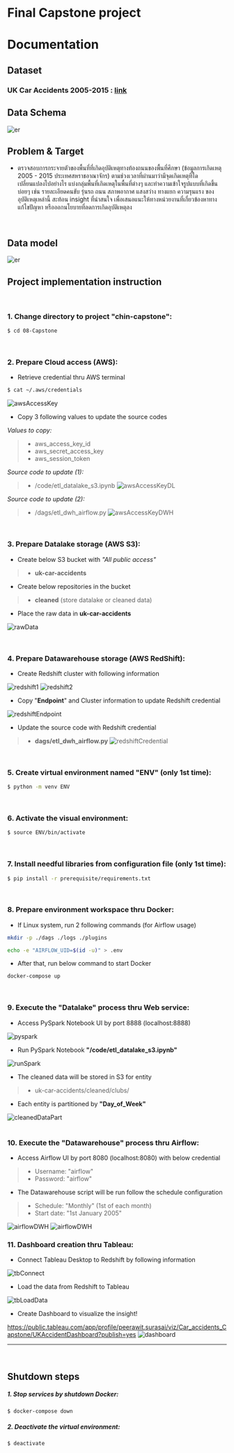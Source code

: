 # Final Capstone project

# Documentation

## Dataset

### UK Car Accidents 2005-2015 : [link](https://www.kaggle.com/datasets/silicon99/dft-accident-data?select=Casualties0515.csv)

## Data Schema

![er](https://github.com/psurasai/SWU-DS525/blob/main/08-Capstone/gallary/orginal_dm.jpeg)
<br>

## Problem & Target
- ตรวจสอบการกระจายตัวของพื้นที่ที่เกิดอุบัติเหตุทางท้องถนนของพื้นที่ศึกษา (ข้อมูลการเกิดเหตุ 2005 - 2015 ประเทศสหราชอาณาจักร) ตามช่วงเวลาที่ผ่านมาว่ามีจุดเกิดเหตุที่ใด เปลี่ยนแปลงไปอย่างไร แบ่งกลุ่มพื้นที่เกิดเหตุในพื้นที่ต่างๆ และทำความเข้าใจรูปแบบที่เกิดขึ้นบ่อยๆ เช่น รายละเอียดคนขับ รุ่นรถ ถนน สภาพอากาศ แสงสว่าง ทางแยก ความรุนแรง ของอุบัติเหตุเหล่านี้ สะท้อน insight ที่น่าสนใจ เพื่อเสนอแนะให้ทางหน่วยงานที่เกี่ยวข้องหาทางแก้ไขปัญหา หรือออกนโยบายที่ลดการเกิดอุบัติเหตุลง
<br>

## Data model

![er](https://github.com/psurasai/SWU-DS525/blob/main/08-Capstone/gallary/final_dm.jpeg)
<br>


## Project implementation instruction
<br>

### 1. Change directory to project **"chin-capstone"**:
```sh
$ cd 08-Capstone
```
<br>

### 2. Prepare Cloud access (AWS):
- Retrieve credential thru AWS terminal
```sh
$ cat ~/.aws/credentials
```
![awsAccessKey](https://github.com/psurasai/SWU-DS525/blob/main/08-Capstone/gallary/access.jpeg)

- Copy 3 following values to update the source codes<br>

*Values to copy:*
> - aws_access_key_id
> - aws_secret_access_key
> - aws_session_token

*Source code to update (1):*
> - /code/etl_datalake_s3.ipynb
![awsAccessKeyDL](https://github.com/psurasai/SWU-DS525/blob/main/08-Capstone/gallary/lake_access.jpeg)

*Source code to update (2):*
> - /dags/etl_dwh_airflow.py
![awsAccessKeyDWH](https://github.com/psurasai/SWU-DS525/blob/main/08-Capstone/gallary/dwh_access.jpeg)

<br>

### 3. Prepare Datalake storage (AWS S3):
- Create below S3 bucket with *"All public access"*
> - **uk-car-accidents**

- Create below repositories in the bucket
> - **cleaned** (store datalake or cleaned data)

- Place the raw data in **uk-car-accidents**

![rawData](https://github.com/psurasai/SWU-DS525/blob/main/08-Capstone/gallary/raw_S3.jpeg)

<br>

### 4. Prepare Datawarehouse storage (AWS RedShift):
- Create Redshift cluster with following information

![redshift1](https://github.com/psurasai/SWU-DS525/blob/main/08-Capstone/gallary/cluster1.jpeg)
![redshift2](https://github.com/psurasai/SWU-DS525/blob/main/08-Capstone/gallary/cluster2.jpeg)

- Copy "**Endpoint**" and Cluster information to update Redshift credential

![redshiftEndpoint](https://github.com/psurasai/SWU-DS525/blob/main/08-Capstone/gallary/endpoint.jpeg)


- Update the source code with Redshift credential
> - **dags/etl_dwh_airflow.py**
![redshiftCredential](https://github.com/psurasai/SWU-DS525/blob/main/08-Capstone/gallary/dwh_dags.jpeg)

<br>

### 5. Create virtual environment named **"ENV"** (only 1st time):
```sh
$ python -m venv ENV
```
<br>

### 6. Activate the visual environment:
```sh
$ source ENV/bin/activate
```
<br>

### 7. Install needful libraries from configuration file (only 1st time):
```sh
$ pip install -r prerequisite/requirements.txt
```
<br>

### 8. Prepare environment workspace thru Docker:
- If Linux system, run 2 following commands (for Airflow usage)

```sh
mkdir -p ./dags ./logs ./plugins
```
```sh
echo -e "AIRFLOW_UID=$(id -u)" > .env
```

- After that, run below command to start Docker

```sh
docker-compose up
```
<br>

### 9. Execute the **"Datalake"** process thru Web service:
- Access PySpark Notebook UI by port 8888 (localhost:8888)

![pyspark](https://github.com/psurasai/SWU-DS525/blob/main/08-Capstone/gallary/S3_nb.jpeg)

- Run PySpark Notebook **"/code/etl_datalake_s3.ipynb"**

![runSpark](https://github.com/psurasai/SWU-DS525/blob/main/08-Capstone/gallary/final_tb.jpeg)

- The cleaned data will be stored in S3 for entity
> - uk-car-accidents/cleaned/clubs/<br>

- Each entity is partitioned by **"Day_of_Week"**

![cleanedDataPart](https://github.com/psurasai/SWU-DS525/blob/main/08-Capstone/gallary/cleaned.jpeg)
<br><br>

### 10. Execute the **"Datawarehouse"** process thru Airflow:
- Access Airflow UI by port 8080 (localhost:8080) with below credential
> - Username: "airflow"<br>
> - Password: "airflow"<br>

- The Datawarehouse script will be run follow the schedule configuration
> - Schedule: "Monthly" (1st of each month)<br>
> - Start date: "1st January 2005"

![airflowDWH](https://github.com/psurasai/SWU-DS525/blob/main/08-Capstone/gallary/airflow.jpeg)
![airflowDWH](https://github.com/psurasai/SWU-DS525/blob/main/08-Capstone/gallary/faf.jpeg)
<br>

### 11. Dashboard creation thru Tableau:
- Connect Tableau Desktop to Redshift by following information

![tbConnect](https://github.com/psurasai/SWU-DS525/blob/main/08-Capstone/gallary/tableau.jpeg)

- Load the data from Redshift to Tableau

![tbLoadData](https://github.com/psurasai/SWU-DS525/blob/main/08-Capstone/gallary/tableau_2.jpeg)

- Create Dashboard to visualize the insight!

https://public.tableau.com/app/profile/peerawit.surasai/viz/Car_accidents_Capstone/UKAccidentDashboard?publish=yes
![dashboard](https://github.com/psurasai/SWU-DS525/blob/main/08-Capstone/gallary/visual.jpeg)
<br>
__________
<br>

## Shutdown steps
##### 1. Stop services by shutdown Docker:
```sh
$ docker-compose down
```

##### 2. Deactivate the virtual environment:
```sh
$ deactivate
```
